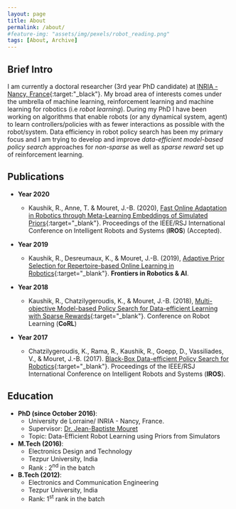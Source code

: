 ```yaml
---
layout: page
title: About
permalink: /about/
#feature-img: "assets/img/pexels/robot_reading.png"
tags: [About, Archive]
---
```

## Brief Intro

I am currently a doctoral researcher (3rd year PhD candidate) at [INRIA - Nancy, France](https://team.inria.fr/larsen/){:target:"_black"}. My broad area of interests comes under the umbrella of machine learning, reinforcement learning and machine learning for robotics (i.e *robot learning*). During my PhD I have been working on algorithms that enable robots (or any dynamical system, agent) to learn controllers/policies with as fewer interactions as possible with the robot/system. Data efficiency in robot policy search has been my primary focus and I am trying to develop and improve *data-efficient model-based policy search* approaches for *non-sparse* as well as *sparse reward* set up of reinforcement learning.


## Publications

* **Year 2020**
    - Kaushik, R., Anne, T. & Mouret, J.-B. (2020), [Fast Online Adaptation in Robotics through Meta-Learning Embeddings of Simulated Priors](https://arxiv.org/pdf/2003.04663.pdf){:target="_blank"}. Proceedings of the IEEE/RSJ International Conference on Intelligent Robots and Systems (**IROS**) (Accepted).

* **Year 2019**
    - Kaushik, R., Desreumaux, K., & Mouret, J.-B. (2019), [Adaptive Prior Selection for Repertoire-based Online Learning in Robotics](https://arxiv.org/abs/1907.07029){:target="_blank"}. **Frontiers in Robotics & AI**. 

* **Year 2018**
    - Kaushik, R., Chatzilygeroudis, K., & Mouret, J.-B. (2018), [Multi-objective Model-based Policy Search for Data-efficient Learning with Sparse Rewards](https://arxiv.org/abs/1806.09351){:target="_blank"}. Conference on Robot Learning (**CoRL**)

* **Year 2017**
    - Chatzilygeroudis, K., Rama, R., Kaushik, R., Goepp, D., Vassiliades, V., & Mouret, J.-B. (2017). [Black-Box Data-efficient Policy Search for Robotics](https://arxiv.org/abs/1703.07261){:target="_blank"}. Proceedings of the IEEE/RSJ International Conference on Intelligent Robots and Systems (**IROS**).

## Education
 - **PhD (since October 2016)**: 
    * University de Lorraine/ INRIA - Nancy, France.
    * Supervisor: [Dr. Jean-Baptiste Mouret](https://members.loria.fr/JBMouret/)
    * Topic: Data-Efficient Robot Learning using Priors from Simulators
 - **M.Tech (2016)**: 
    * Electronics Design and Technology 
    * Tezpur University, India 
    * Rank : 2<sup>nd</sup> in the batch
 - **B.Tech (2012)**: 
    * Electronics and Communication Engineering 
    * Tezpur University, India 
    * Rank: 1<sup>st</sup> rank in the batch
